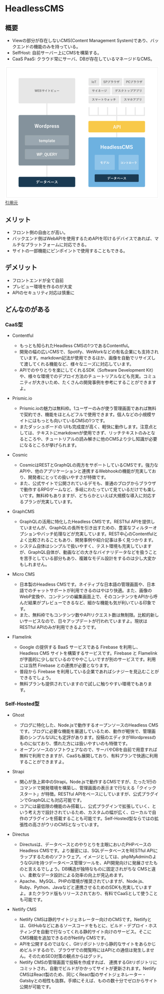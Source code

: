 # HeadlessCMS

## 概要

- Viewの部分が存在しないCMS(Content Management System)であり、バックエンドの機能のみを持っている。
- SelfHost: 自前サーバー上にCMSを構築する。
- CaaS PaaS: クラウド常にサーバ、DBが存在しているマネージドなCMS。
  
![Wordpressとの比較](image/2021-10-02-12-24-01.png)
[引用元](https://wk-partners.co.jp/homepage/blog/hpseisaku/htmlcss/headless-cms/)

## メリット

- フロント側の自由とが高い。
- バックエンド側はWebAPIを使用するためAPIを叩けるデバイスであれば、マルチなプラットフォームに対応できる。
- サイトの一部機能にピンポイントで使用することもできる。

## デメリット

- フロントエンドが全て自前
- プレビュー環境を作るのが大変
- APIのセキュリティ対応は慎重に

## どんなのがある

### CaaS型

- Contentful
  - もっとも知られたHeadless CMSの1つであるContentful。
  - 開発の幅の広いCMSで、Spotify、WeWorkなどの有名企業にも支持されています。markdown記法が使用できるほか、画像を自動でリサイズして渡してくれる機能など、様々なニーズに対応しています。
  - APIでのやりとりを楽にしてくれるSDK（Software Development Kit）や、様々な環境でのデプロイ方法のチュートリアルなども充実。コミュニティが大きいため、たくさんの開発事例を参考にすることができますよ。

- Prismic.io
  - Prismic.ioの魅力は無料枠。1ユーザーのみが使う管理画面であれば無料で契約でき、機能をほとんどフルで使用できます。個人などの小規模サイトにはもっとも向いているCMSの1つです。
  - またダッシュボードの UIも完成度が高く、軽快に動作します。注意点としては、テキストにmarkdownが使用できず、リッチテキストのみとなるところや、チュートリアルの読み解きに他のCMSより少し知識が必要になるところが挙げられます。

- Cosmic
  - CosmicはRESTとGraphQLの両方をサポートしているCMSです。強力なAPIや、他のアプリケーションと連携するWebhookの機能が充実しており、開発者にとっての扱いやすさが特徴です。
  - また、公式サイトで公開されているデモも、普通のブログからブラウザで動作するRPGゲームなど、多岐にわたっていて見ているだけでも楽しいです。無料枠もありますが、どちらかといえば大規模な導入に対応するプランが充実しています。

- GraphCMS
  - GraphQLの活用に特化したHeadless CMSです。RESTful APIを提供していませんが、GraphQLの長所を引き出すための、豊富なフィルターオプションやバッチ処理などが充実しています。REST中心のContentfulとよく比較されることもあり、開発事例や紹介記事は多く見つかります。
  - システム自体はシンプルで扱いやすく、テスト環境も充実していますが、GraphQL自体が、動画などの大きなバイナリデータなどを扱うことを苦手としている部分もあり、複雑なモデル設計をするのは少し大変かもしれません。

- Micro CMS
  - 日本製のHeadless CMSです。ネイティブな日本語の管理画面や、日本語でのチャットサポートが利用できるのはやはり快適。また、画像のWebP変換や、コンテンツの編集画面上で、そのコンテンツをAPIから呼んだ結果がプレビューできるなど、細かな機能も気が利いている印象です。
  - また、無料枠でもコンテンツ数やAPIリクエスト数は無制限。比較的新しいサービスなので、日々アップデートが行われていますよ。現状はRESTful APIのみが利用できるようです。

- Flamelink
  - Google の提供する BaaS サービスである Firebase を利用し、Headless CMS サイトを構築するサービスです。Firebase と Flamelink が字面的に少し似ているのでややこしいですが別のサービスです。利用には当然 Firebase との連携が必要となります。
  - 普段から Firebase を利用している企業であればシナジーを見込むことができるでしょう。
  - 無料プランも提供されていますので試しに触りやすい環境でもあります。

### Self-Hosted型

- Ghost
  - ブログに特化した、Node.jsで動作するオープンソースのHeadless CMSです。ブログに必要な機能を厳選しているため、動作が軽快で、管理画面のシンプルなUIにも定評があります。投稿のエディタがWordpressのものに似ており、慣れた方には扱いやすいのも特徴です。
  - オープンソースのソフトウェアなので、サーバやDBを自前で用意すれば無料で利用できますが、CaaSも展開しており、有料プランで快適に利用することができますよ。

- Strapi
  - 関心が急上昇中のStrapi。Node.jsで動作するCMSですが、たった1行のコマンドで開発環境を構築し、管理画面の表示まで行なえる「クイックスタート」が特徴。RESTful APIをベースにしていますが、公式プラグインでGraphQLにも対応可能です。
  - コアには最低限の機能のみ搭載し、公式プラグインで拡張していく、という考え方で設計されているため、カスタムの幅が広く、ローカルで自作のプラグインを搭載することも可能です。Self-Hosted型ならではの拡張性の高さがウリのCMSとなっています。

- Directus
  - Directusは、データベースとのやりとりを主眼においたPHPベースのHeadless CMSです。より厳密には、SQLデータベースをRESTful APIにラップするためのソフトウェア。イメージとしては、phpMyAdminのようなGUIを持つデータベース管理ツールを、API開発向けに発展させたものと言えるでしょう。DB構造が独特なものに固定されがちな CMSと違い、柔軟なデータ設計による効率の向上が見込めます。
  - Apache、MySQL、PHPの環境が推奨されていますが、Node.js、Ruby、Python、Javaなどと連携させるためのSDKも充実していますよ。またクラウド版もリリースされており、有料でCaaSとして使うことも可能です。

- Netlify CMS
  - Netlify CMSは静的サイトジェネレーター向けのCMSです。Netlifyとは、GitHubなどにあるソースコードをもとに、ビルド・デプロイ・ホスティングを自動で行なってくれる静的サイト向けのサービス。そこにCMS機能を追加できるのがNetlify CMSです。
  - APIを公開するのではなく、Gitリポジトリから静的なサイトをあらかじめビルドするので、ブラウザでの閲覧時にはAPIとの通信は発生しません。そのためSEO対策の観点からはグッド。
  - Netlify CMSの管理画面で投稿を作成すれば、 連携するGitリポジトリにコミットされ、自動でビルドがかかってサイトが更新されます。Netlify CMSはReact製のため、同じくReact製のサイトジェネレーター・Gatsbyとの相性も抜群。手順にそえば、ものの数十分でゼロからサイト公開が可能です。
